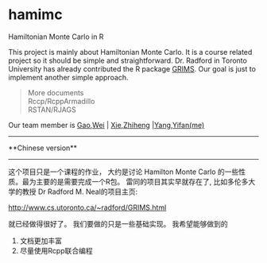 hamimc
======

Hamiltonian Monte Carlo in R

This project is mainly about Hamiltonian Monte Carlo. It is a course related project so it should be simple and straightforward. Dr. Radford in Toronto University has already contributed the R package [GRIMS](http://www.cs.utoronto.ca/~radford/GRIMS.html). Our goal is just to implement another simple approach.

> More documents    
> Rccp/RcppArmadillo    
> RSTAN/RJAGS	

Our team member is [Gao,Wei]() | [Xie,Zhiheng]() |[Yang,Yifan(me)](sweb.uky.edu/~yya234/)

<hr>
**Chinese version**
<hr>
这个项目只是一个课程的作业， 大约是讨论 Hamilton Monte Carlo 的一些性质。最为主要的是需要完成一个R包。
雷同的项目其实早就存在了, 比如多伦多大学的教授 Dr Radford M. Neal的项目主页:

http://www.cs.utoronto.ca/~radford/GRIMS.html

就已经做得很好了。 我们要做的只是一些基础实现。 我希望能够做到的


1. 文档更加丰富
2. 尽量使用Rcpp联合编程

